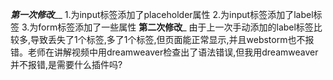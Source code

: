 _____________第一次修改_______________
1.为input标签添加了placeholder属性
2.为input标签添加了label标签
3.为form标签添加了一些属性
________________第二次修改_________________
由于上一次手动添加的label标签比较多,导致丢失了1个<td>标签,多了1个</tr>标签,但页面能正常显示,并且webstorm也不报错。老师在讲解视频中用dreamweaver检查出了语法错误,但我用dreamweaver并不报错,是需要什么插件吗?